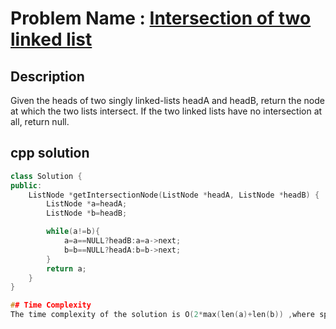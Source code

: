 # Problem Name : [Intersection of two linked list](https://leetcode.com/problems/intersection-of-two-linked-lists/)

## Description
Given the heads of two singly linked-lists headA and headB, return the node at which the two lists intersect. 
If the two linked lists have no intersection at all, return null.


## cpp solution
```cpp
class Solution {
public:
    ListNode *getIntersectionNode(ListNode *headA, ListNode *headB) {
        ListNode *a=headA;
        ListNode *b=headB;

        while(a!=b){
            a=a==NULL?headB:a=a->next;
            b=b==NULL?headA:b=b->next;
        }
        return a;
    }
}

## Time Complexity
The time complexity of the solution is O(2*max(len(a)+len(b)) ,where space complexity is O(1).





